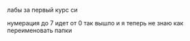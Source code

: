 лабы за первый курс си

нумерация до 7 идет от 0 так вышло и я теперь не знаю как переименовать папки
